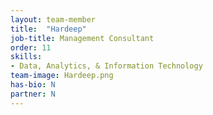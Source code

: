 ```yaml
---
layout: team-member
title:  "Hardeep"
job-title: Management Consultant 
order: 11
skills:
- Data, Analytics, & Information Technology
team-image: Hardeep.png
has-bio: N
partner: N
---
```

